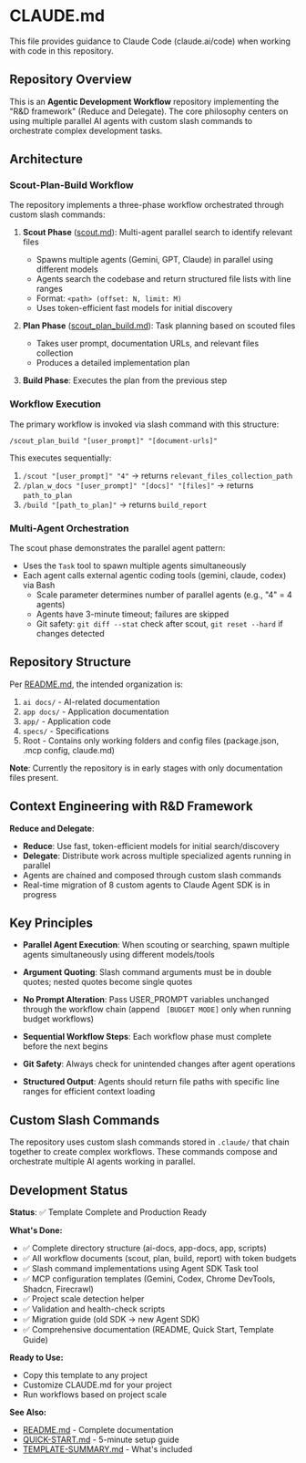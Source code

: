 # CLAUDE.md

This file provides guidance to Claude Code (claude.ai/code) when working with code in this repository.

## Repository Overview

This is an **Agentic Development Workflow** repository implementing the "R&D framework" (Reduce and Delegate). The core philosophy centers on using multiple parallel AI agents with custom slash commands to orchestrate complex development tasks.

## Architecture

### Scout-Plan-Build Workflow

The repository implements a three-phase workflow orchestrated through custom slash commands:

1. **Scout Phase** ([scout.md](scout.md)): Multi-agent parallel search to identify relevant files
   - Spawns multiple agents (Gemini, GPT, Claude) in parallel using different models
   - Agents search the codebase and return structured file lists with line ranges
   - Format: `<path> (offset: N, limit: M)`
   - Uses token-efficient fast models for initial discovery

2. **Plan Phase** ([scout_plan_build.md](scout_plan_build.md)): Task planning based on scouted files
   - Takes user prompt, documentation URLs, and relevant files collection
   - Produces a detailed implementation plan

3. **Build Phase**: Executes the plan from the previous step

### Workflow Execution

The primary workflow is invoked via slash command with this structure:
```
/scout_plan_build "[user_prompt]" "[document-urls]"
```

This executes sequentially:
1. `/scout "[user_prompt]" "4"` → returns `relevant_files_collection_path`
2. `/plan_w_docs "[user_prompt]" "[docs]" "[files]"` → returns `path_to_plan`
3. `/build "[path_to_plan]"` → returns `build_report`

### Multi-Agent Orchestration

The scout phase demonstrates the parallel agent pattern:
- Uses the `Task` tool to spawn multiple agents simultaneously
- Each agent calls external agentic coding tools (gemini, claude, codex) via Bash
   - Scale parameter determines number of parallel agents (e.g., "4" = 4 agents)
   - Agents have 3-minute timeout; failures are skipped
   - Git safety: `git diff --stat` check after scout, `git reset --hard` if changes detected

## Repository Structure

Per [README.md](README.md), the intended organization is:
1. `ai docs/` - AI-related documentation
2. `app docs/` - Application documentation
3. `app/` - Application code
4. `specs/` - Specifications
5. Root - Contains only working folders and config files (package.json, .mcp config, claude.md)

**Note**: Currently the repository is in early stages with only documentation files present.

## Context Engineering with R&D Framework

**Reduce and Delegate**:
- **Reduce**: Use fast, token-efficient models for initial search/discovery
- **Delegate**: Distribute work across multiple specialized agents running in parallel
- Agents are chained and composed through custom slash commands
- Real-time migration of 8 custom agents to Claude Agent SDK is in progress

## Key Principles

- **Parallel Agent Execution**: When scouting or searching, spawn multiple agents simultaneously using different models/tools
- **Argument Quoting**: Slash command arguments must be in double quotes; nested quotes become single quotes
- **No Prompt Alteration**: Pass USER_PROMPT variables unchanged through the workflow chain (append ` [BUDGET MODE]` only when running budget workflows)
- **Sequential Workflow Steps**: Each workflow phase must complete before the next begins
- **Git Safety**: Always check for unintended changes after agent operations

- **Structured Output**: Agents should return file paths with specific line ranges for efficient context loading

## Custom Slash Commands

The repository uses custom slash commands stored in `.claude/` that chain together to create complex workflows. These commands compose and orchestrate multiple AI agents working in parallel.

## Development Status

**Status**: ✅ Template Complete and Production Ready

**What's Done:**
- ✅ Complete directory structure (ai-docs, app-docs, app, scripts)
- ✅ All workflow documents (scout, plan, build, report) with token budgets
- ✅ Slash command implementations using Agent SDK Task tool
- ✅ MCP configuration templates (Gemini, Codex, Chrome DevTools, Shadcn, Firecrawl)
- ✅ Project scale detection helper
- ✅ Validation and health-check scripts
- ✅ Migration guide (old SDK → new Agent SDK)
- ✅ Comprehensive documentation (README, Quick Start, Template Guide)

**Ready to Use:**
- Copy this template to any project
- Customize CLAUDE.md for your project
- Run workflows based on project scale

**See Also:**
- [README.md](README.md) - Complete documentation
- [QUICK-START.md](QUICK-START.md) - 5-minute setup guide
- [TEMPLATE-SUMMARY.md](TEMPLATE-SUMMARY.md) - What's included
